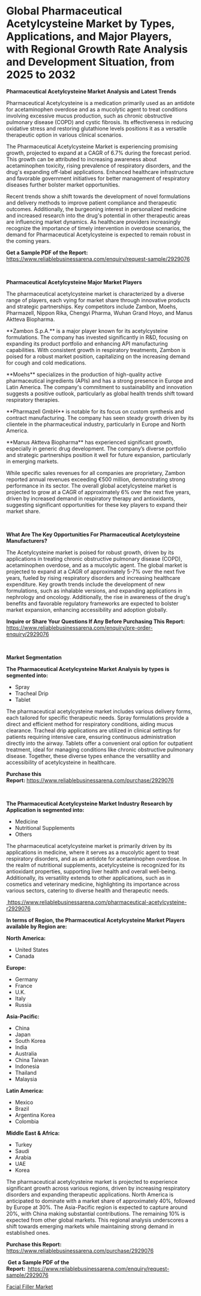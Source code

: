 <p><h1>Global Pharmaceutical Acetylcysteine Market by Types, Applications, and Major Players, with Regional Growth Rate Analysis and Development Situation, from 2025 to 2032</h1></p><p><strong>Pharmaceutical Acetylcysteine Market Analysis and Latest Trends</strong></p>
<p><p>Pharmaceutical Acetylcysteine is a medication primarily used as an antidote for acetaminophen overdose and as a mucolytic agent to treat conditions involving excessive mucus production, such as chronic obstructive pulmonary disease (COPD) and cystic fibrosis. Its effectiveness in reducing oxidative stress and restoring glutathione levels positions it as a versatile therapeutic option in various clinical scenarios.</p><p>The Pharmaceutical Acetylcysteine Market is experiencing promising growth, projected to expand at a CAGR of 6.7% during the forecast period. This growth can be attributed to increasing awareness about acetaminophen toxicity, rising prevalence of respiratory disorders, and the drug's expanding off-label applications. Enhanced healthcare infrastructure and favorable government initiatives for better management of respiratory diseases further bolster market opportunities.</p><p>Recent trends show a shift towards the development of novel formulations and delivery methods to improve patient compliance and therapeutic outcomes. Additionally, the burgeoning interest in personalized medicine and increased research into the drug's potential in other therapeutic areas are influencing market dynamics. As healthcare providers increasingly recognize the importance of timely intervention in overdose scenarios, the demand for Pharmaceutical Acetylcysteine is expected to remain robust in the coming years.</p></p>
<p><strong>Get a Sample PDF of the Report:&nbsp;</strong> <a href="https://www.reliablebusinessarena.com/enquiry/request-sample/2929076?utm_campaign=2647&utm_medium=2&utm_source=Github&utm_content=ia&utm_term=12032025&utm_id=pharmaceutical-acetylcysteine">https://www.reliablebusinessarena.com/enquiry/request-sample/2929076</a></p>
<p>&nbsp;</p>
<p><strong>Pharmaceutical Acetylcysteine Major Market Players</strong></p>
<p><p>The pharmaceutical acetylcysteine market is characterized by a diverse range of players, each vying for market share through innovative products and strategic partnerships. Key competitors include Zambon, Moehs, Pharmazell, Nippon Rika, Chengyi Pharma, Wuhan Grand Hoyo, and Manus Aktteva Biopharma.</p><p>**Zambon S.p.A.** is a major player known for its acetylcysteine formulations. The company has invested significantly in R&D, focusing on expanding its product portfolio and enhancing API manufacturing capabilities. With consistent growth in respiratory treatments, Zambon is poised for a robust market position, capitalizing on the increasing demand for cough and cold medications.</p><p>**Moehs** specializes in the production of high-quality active pharmaceutical ingredients (APIs) and has a strong presence in Europe and Latin America. The company's commitment to sustainability and innovation suggests a positive outlook, particularly as global health trends shift toward respiratory therapies.</p><p>**Pharmazell GmbH** is notable for its focus on custom synthesis and contract manufacturing. The company has seen steady growth driven by its clientele in the pharmaceutical industry, particularly in Europe and North America. </p><p>**Manus Aktteva Biopharma** has experienced significant growth, especially in generic drug development. The company’s diverse portfolio and strategic partnerships position it well for future expansion, particularly in emerging markets.</p><p>While specific sales revenues for all companies are proprietary, Zambon reported annual revenues exceeding €500 million, demonstrating strong performance in its sector. The overall global acetylcysteine market is projected to grow at a CAGR of approximately 6% over the next five years, driven by increased demand in respiratory therapy and antioxidants, suggesting significant opportunities for these key players to expand their market share.</p></p>
<p>&nbsp;</p>
<p><strong>What Are The Key Opportunities For Pharmaceutical Acetylcysteine Manufacturers?</strong></p>
<p><p>The Acetylcysteine market is poised for robust growth, driven by its applications in treating chronic obstructive pulmonary disease (COPD), acetaminophen overdose, and as a mucolytic agent. The global market is projected to expand at a CAGR of approximately 5-7% over the next five years, fueled by rising respiratory disorders and increasing healthcare expenditure. Key growth trends include the development of new formulations, such as inhalable versions, and expanding applications in nephrology and oncology. Additionally, the rise in awareness of the drug's benefits and favorable regulatory frameworks are expected to bolster market expansion, enhancing accessibility and adoption globally.</p></p>
<p><strong>Inquire or Share Your Questions If Any Before Purchasing This Report:</strong> <a href="https://www.reliablebusinessarena.com/enquiry/pre-order-enquiry/2929076?utm_campaign=2647&utm_medium=2&utm_source=Github&utm_content=ia&utm_term=12032025&utm_id=pharmaceutical-acetylcysteine">https://www.reliablebusinessarena.com/enquiry/pre-order-enquiry/2929076</a></p>
<p>&nbsp;</p>
<p><strong>Market Segmentation</strong></p>
<p><strong>The Pharmaceutical Acetylcysteine Market Analysis by types is segmented into:</strong></p>
<p><ul><li>Spray</li><li>Tracheal Drip</li><li>Tablet</li></ul></p>
<p><p>The pharmaceutical acetylcysteine market includes various delivery forms, each tailored for specific therapeutic needs. Spray formulations provide a direct and efficient method for respiratory conditions, aiding mucus clearance. Tracheal drip applications are utilized in clinical settings for patients requiring intensive care, ensuring continuous administration directly into the airway. Tablets offer a convenient oral option for outpatient treatment, ideal for managing conditions like chronic obstructive pulmonary disease. Together, these diverse types enhance the versatility and accessibility of acetylcysteine in healthcare.</p></p>
<p><strong>Purchase this Report:&nbsp;</strong><a href="https://www.reliablebusinessarena.com/purchase/2929076?utm_campaign=2647&utm_medium=2&utm_source=Github&utm_content=ia&utm_term=12032025&utm_id=pharmaceutical-acetylcysteine">https://www.reliablebusinessarena.com/purchase/2929076</a></p>
<p>&nbsp;</p>
<p><strong>The Pharmaceutical Acetylcysteine Market Industry Research by Application is segmented into:</strong></p>
<p><ul><li>Medicine</li><li>Nutritional Supplements</li><li>Others</li></ul></p>
<p><p>The pharmaceutical acetylcysteine market is primarily driven by its applications in medicine, where it serves as a mucolytic agent to treat respiratory disorders, and as an antidote for acetaminophen overdose. In the realm of nutritional supplements, acetylcysteine is recognized for its antioxidant properties, supporting liver health and overall well-being. Additionally, its versatility extends to other applications, such as in cosmetics and veterinary medicine, highlighting its importance across various sectors, catering to diverse health and therapeutic needs.</p></p>
<p><a href="https://www.reliablebusinessarena.com/pharmaceutical-acetylcysteine-r2929076?utm_campaign=2647&utm_medium=2&utm_source=Github&utm_content=ia&utm_term=12032025&utm_id=pharmaceutical-acetylcysteine">&nbsp;https://www.reliablebusinessarena.com/pharmaceutical-acetylcysteine-r2929076</a></p>
<p><strong>In terms of Region, the Pharmaceutical Acetylcysteine Market Players available by Region are:</strong></p>
<p>
    <p> <strong> North America: </strong>
        <ul>
            <li>United States</li>
            <li>Canada</li>
        </ul>
        </p> 
    <p> <strong> Europe: </strong>
        <ul>
            <li>Germany</li>
            <li>France</li>
            <li>U.K.</li>
            <li>Italy</li>
            <li>Russia</li>
        </ul>
        </p> 
    <p> <strong> Asia-Pacific: </strong>
        <ul>
            <li>China</li>
            <li>Japan</li>
            <li>South Korea</li>
            <li>India</li>
            <li>Australia</li>
            <li>China Taiwan</li>
            <li>Indonesia</li>
            <li>Thailand</li>
            <li>Malaysia</li>
        </ul>
        </p> 
    <p> <strong> Latin America: </strong>
        <ul>
            <li>Mexico</li>
            <li>Brazil</li>
            <li>Argentina Korea</li>
            <li>Colombia</li>
        </ul>
        </p> 
    <p> <strong> Middle East & Africa: </strong>
        <ul>
            <li>Turkey</li>
            <li>Saudi</li>
            <li>Arabia</li>
            <li>UAE</li>
            <li>Korea</li>
        </ul>
    </p>
    </p>
<p><p>The pharmaceutical acetylcysteine market is projected to experience significant growth across various regions, driven by increasing respiratory disorders and expanding therapeutic applications. North America is anticipated to dominate with a market share of approximately 40%, followed by Europe at 30%. The Asia-Pacific region is expected to capture around 20%, with China making substantial contributions. The remaining 10% is expected from other global markets. This regional analysis underscores a shift towards emerging markets while maintaining strong demand in established ones.</p></p>
<p><strong>Purchase this Report: </strong><a href="https://www.reliablebusinessarena.com/purchase/2929076?utm_campaign=2647&utm_medium=2&utm_source=Github&utm_content=ia&utm_term=12032025&utm_id=pharmaceutical-acetylcysteine">https://www.reliablebusinessarena.com/purchase/2929076</a></p>
<p>&nbsp;<strong>Get a Sample PDF of the Report:&nbsp;&nbsp;</strong><a href="https://www.reliablebusinessarena.com/enquiry/request-sample/2929076?utm_campaign=2647&utm_medium=2&utm_source=Github&utm_content=ia&utm_term=12032025&utm_id=pharmaceutical-acetylcysteine">https://www.reliablebusinessarena.com/enquiry/request-sample/2929076</a></p>
<p><strong></strong></p>
<p><p><a href="https://github.com/boitafbg/Market-Research-Report-List-1/blob/main/facial-filler-market.md?utm_campaign=2647&utm_medium=2&utm_source=Github&utm_content=ia&utm_term=12032025&utm_id=pharmaceutical-acetylcysteine">Facial Filler Market</a></p></p>